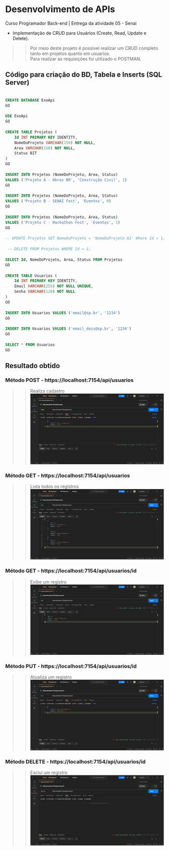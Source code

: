 # Desenvolvimento de APIs

<p>Curso Programador Back-end | Entrega da atividade 05 - Senai</p>

* Implementação de CRUD para Usuários (Create, Read, Update e Delete). 

>> Por meio deste projeto é possível realizar um CRUD completo tanto em projetos quanto em usuarios. <br/>
>> Para realizar as requisições foi utilizado o POSTMAN.


## Código para criação do BD, Tabela e Inserts (SQL Server)

```sql

CREATE DATABASE ExoApi
GO

USE ExoApi
GO

CREATE TABLE Projetos (
    Id INT PRIMARY KEY IDENTITY,
    NomeDoProjeto VARCHAR(150) NOT NULL,
    Area VARCHAR(150) NOT NULL,
    Status BIT
)
GO

INSERT INTO Projetos (NomeDoProjeto, Area, Status) 
VALUES ('Projeto A - Obras BR', 'Construção Civil', 1)
GO

INSERT INTO Projetos (NomeDoProjeto, Area, Status) 
VALUES ('Projeto B - SENAI Fest', 'Eventos', 0)
GO

INSERT INTO Projetos (NomeDoProjeto, Area, Status) 
VALUES ('Projeto C - Hackathon Fest', 'Eventos', 1)
GO

-- UPDATE Projetos SET NomeDoProjeto = 'NomeDoProjeto A1' Where Id = 1;

 -- DELETE FROM Projetos WHERE Id = 1;

SELECT Id, NomeDoProjeto, Area, Status FROM Projetos
GO

CREATE TABLE Usuarios (
    Id INT PRIMARY KEY IDENTITY,
    Email VARCHAR(255) NOT NULL UNIQUE,
    Senha VARCHAR(120) NOT NULL
)
GO

INSERT INTO Usuarios VALUES ('email@sp.br', '1234')
GO

INSERT INTO Usuarios VALUES ('email_dois@sp.br', '1234')
GO

SELECT * FROM Usuarios
GO

```


## Resultado obtido

### Método POST - https://localhost:7154/api/usuarios
>> Realiza cadastro
![Post - Cadastra](screenshots/Post.jpg)

### Método GET - https://localhost:7154/api/usuarios
>> Lista todos os registros
![GetAll - Lista todos os registros](screenshots/GetAll.jpg)

### Método GET - https://localhost:7154/api/usuarios/id
>> Exibe um registro
![GetOne - Pega um registro](screenshots/GetOne.jpg)

### Método PUT - https://localhost:7154/api/usuarios/id
>> Atualiza um registro
![Put - Atualiza registro](screenshots/Put.jpg)

### Método DELETE - https://localhost:7154/api/usuarios/id
>> Exclui um registro
![Delete - Exclui um registro](screenshots/Delete.jpg)

